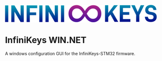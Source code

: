 <img src="https://github.com/berndoJ/infinikeys-arm32/blob/master/logo/infinikeys_logo.png" alt="logo" width="500"/>

# InfiniKeys WIN.NET
 A windows configuration GUI for the InfiniKeys-STM32 firmware.

